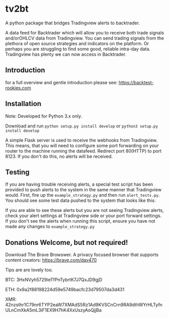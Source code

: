 # tv2bt
A python package that bridges Tradingview alerts to backtrader.

A data feed for Backtrader which will allow you to receive both trade signals
and/orOHLCV data from Tradingview. You can send trading signals from the
plethora of open source strategies and indicators on the platform. Or perhaps
you are struggling to find some good, reliable intra-day data. Tradingview
has plenty we can now access in Backtrader.

## Introduction
for a full overview and gentle introduction please see: https://backtest-rookies.com

## Installation
Note: Developed for Python 3.x only.

Download and run `python setup.py install develop` or `python3 setup.py install develop`

A simple Flask server is used to receive the webhooks from Tradingview. This means, that you will need to configure some port forwarding on your router to the machine running the datafeed. Redirect port 80(HTTP) to port 8123. If you don't do this, no alerts will be received.

## Testing  
If you are having trouble receiving alerts, a special test script has been provided to push alerts to the system in the same manner that Tradingview would. First, fire up the `example_strategy.py` and then run `alert_tests.py`. You should see some test data pushed to the system that looks like this:

If you are able to see these alerts but you are not seeing Tradingview alerts, check your alert settings at Tradingview side or your port forward settings. If you don't see the alerts when running this script, ensure you have not made any changes to `example_strategy.py`

## Donations Welcome, but not required!

Download The Brave Browswer. A privacy focused browser that supports content
creators: https://brave.com/dav470

Tips are are lovely too.

BTC: 3HxNVyh5729ieTfPnTybrtK7J7QxJD9gjD

ETH: 0x9a2f88198224d59e5749bacfc23d79507da3d431

XMR: 42nzsthr1C79nr6TYP2eaW7XMAdS5Rz1Ad9KVSCnCrn9RA9dthWYrHLTyfnULnCmXkA5mL3iF1EX9H7hK4XxUszyAoQjjBa

